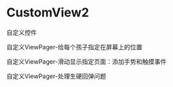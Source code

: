 # CustomView2
自定义控件

自定义ViewPager-给每个孩子指定在屏幕上的位置

自定义ViewPager-滑动显示指定页面：添加手势和触摸事件

自定义ViewPager-处理生硬回弹问题